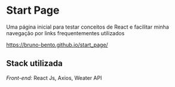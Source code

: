 # Start Page
Uma página inicial para testar conceitos de React e facilitar minha navegação
por links frequentementes utilizados

https://bruno-bento.github.io/start_page/



## Stack utilizada

*Front-end:* React Js, Axios, Weater API
